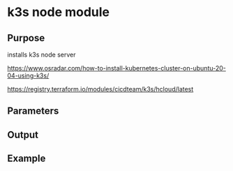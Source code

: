 # k3s node module
## Purpose
installs k3s node server

https://www.osradar.com/how-to-install-kubernetes-cluster-on-ubuntu-20-04-using-k3s/

https://registry.terraform.io/modules/cicdteam/k3s/hcloud/latest


## Parameters


## Output


## Example
```
```